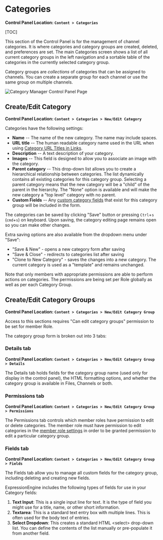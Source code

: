 <!--
    This source file is part of the open source project
    ExpressionEngine User Guide (https://github.com/ExpressionEngine/ExpressionEngine-User-Guide)

    @link      https://expressionengine.com/
    @copyright Copyright (c) 2003-2020, Packet Tide, LLC (https://packettide.com)
    @license   https://expressionengine.com/license Licensed under Apache License, Version 2.0
-->

# Categories

**Control Panel Location: `Content > Categories`**

[TOC]

This section of the Control Panel is for the management of channel categories. It is where categories and category groups are created, deleted, and preferences are set. The main Categories screen shows a list of all current category groups in the left navigation and a sortable table of the categories in the currently selected category group.

Category groups are _collections_ of categories that can be assigned to channels. You can create a separate group for each channel or use the same group on multiple channels.

![Category Manager Control Panel Page](_images/cp-category-manager.png)

## Create/Edit Category

**Control Panel Location: `Content > Categories > New/Edit Category`**

Categories have the following settings:

- **Name** -- The name of the new category. The name may include spaces.
- **URL title** -- The human readable category name used in the URL when using [Category URL Titles in Links](control-panel/settings/content-design.md).
- **Description** -- A text description of your category.
- **Images** -- This field is designed to allow you to associate an image with the category.
- **Parent category** -- This drop-down list allows you to create a hierarchical relationship between categories. The list dynamically contains all existing categories for this category group. Selecting a parent category means that the new category will be a "child" of the parent in the hierarchy. The "None" option is available and will make the new category a "top level" category with no parent.
- **Custom Fields** -- Any [custom category fields](#fields-tab) that exist for this category group will be included in the form.

The categories can be saved by clicking "Save" button or pressing `Ctrl`+`s` (`cmd`+`s`) on keyboard. Upon saving, the category editing page remains open so you can make other changes.

Extra saving options are also available from the dropdown menu under "Save": 
- "Save & New" - opens a new category form after saving
- "Save & Close" - redirects to categories list after saving
- "Clone to New Category" - saves the changes into a new category. The current category is used as a "template" and remains unchanged.

Note that only members with appropriate permissions are able to perform actions on categories. The permissions are being set per Role globally as well as per each Category Group.

## Create/Edit Category Groups

**Control Panel Location: `Content > Categories > New/Edit Category Group`**

Access to this sections requires "Can edit category groups" permission to be set for member Role.

The category group form is broken out into 3 tabs:

### Details tab

**Control Panel Location: `Content > Categories > New/Edit Category Group > Details`**

The Details tab holds fields for the category group name (used only for display in the control panel), the HTML formatting options, and whether the category group is available in Files, Channels or both.

### Permissions tab

**Control Panel Location: `Content > Categories > New/Edit Category Group > Permissions`**

The Permissions tab controls which member roles have permission to edit or delete categories. The member role must have permission to edit categories in the [member role settings](control-panel/member-manager.md#member-roles) in order to be granted permission to edit a particular category group.

### Fields tab

**Control Panel Location: `Content > Categories > New/Edit Category Group > Fields`**

The Fields tab allow you to manage all custom fields for the category group, including deleting and creating new fields.

ExpressionEngine includes the following types of fields for use in your Category fields:

1. **Text Input**: This is a single input line for text. It is the type of field you might use for a title, name, or other short information.
2. **Textarea**: This is a standard text entry box with multiple lines. This is often used for the body text of entries.
3. **Select Dropdown**: This creates a standard HTML &lt;select&gt; drop-down list. You can define the contents of the list manually or pre-populate it from another field.
